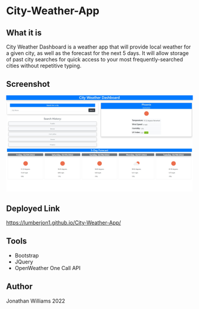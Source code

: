 # City-Weather-App

## What it is
City Weather Dashboard is a weather app that will provide local weather for a given city, as well
as the forecast for the next 5 days.
It will allow storage of past city searches for quick access to your most frequently-searched
cities without repetitive typing.

## Screenshot
![screenshot](./assets/images/screenshot.JPG)

## Deployed Link
https://lumberjon1.github.io/City-Weather-App/

## Tools
* Bootstrap
* JQuery
* OpenWeather One Call API


## Author
Jonathan Williams 2022